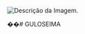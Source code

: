 ![Descrição da Imagem](https://encrypted-tbn0.gstatic.com/images?q=tbn:ANd9GcShvHub1QkDf-FVAzDgQilsA39Orc8-TabAiw&s).

��#   G U L O S E I M A 
 
 
